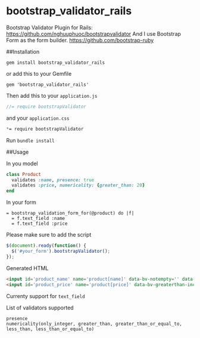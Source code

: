 bootstrap_validator_rails
=========================

Bootstrap Validator Plugin for Rails: https://github.com/nghuuphuoc/bootstrapvalidator
And I use Bootstrap Form as the form builder. https://github.com/bootstrap-ruby

##Installation
```
gem install bootstrap_validator_rails
```
or add this to your Gemfile
```
gem 'bootstrap_validator_rails'
```

Then add this to your `application.js`
```javascript
//= require bootstrapValidator
```

and your `application.css`

```css
*= require bootstrapValidator
```
Run `bundle install`

##Usage

In you model

```ruby
class Product
  validates :name, presence: true
  validates :price, numericality: {greater_than: 20}
end
```

In your form

```haml
= bootstrap_validation_form_for(@product) do |f|
  = f.text_field :name
  = f.text_field :price
```
Please make sure to add the script
```javascript
$(document).ready(function() {
  $('#your_form').bootstrapValidator();
});
```

Generated HTML

```html
<input id='product_name' name='product[name]' data-bv-notempty='' data-bv-notempty-message='cannot be blank'/> 
<input id='product_price' name='product[price]' data-bv-greaterthan-inclusive='false' data-bv-greaterthan-value='20' />
```

Currenty support for `text_field`

List of validators supported
```
presence
numericality(only_integer, greater_than, greater_than_or_equal_to, less_than, less_than_or_equal_to)
```


